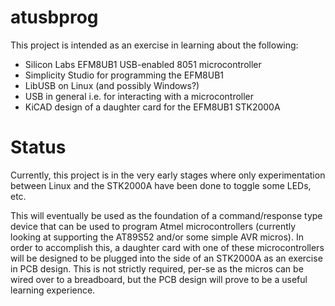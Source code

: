 # atusbprog

This project is intended as an exercise in learning about the following:

- Silicon Labs EFM8UB1 USB-enabled 8051 microcontroller
- Simplicity Studio for programming the EFM8UB1
- LibUSB on Linux (and possibly Windows?)
- USB in general i.e. for interacting with a microcontroller
- KiCAD design of a daughter card for the EFM8UB1 STK2000A 

# Status

Currently, this project is in the very early stages where only experimentation between Linux and the STK2000A have been done to toggle some LEDs, etc.

This will eventually be used as the foundation of a command/response type device that can be used to program Atmel microcontrollers (currently looking at supporting the AT89S52 and/or some simple AVR micros). In order to accomplish this, a daughter card with one of these microcontrollers will be designed to be plugged into the side of an STK2000A as an exercise in PCB design. This is not strictly required, per-se as the micros can be wired over to a breadboard, but the PCB design will prove to be a useful learning experience.

